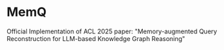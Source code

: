# MemQ
Official Implementation of ACL 2025 paper: "Memory-augmented Query Reconstruction for LLM-based Knowledge Graph Reasoning"
